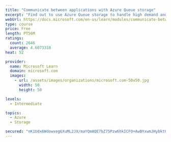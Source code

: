 ```yaml
---
title: "Communicate between applications with Azure Queue storage"
excerpt: "Find out to use Azure Queue storage to handle high demand and improve resilience in your distributed applications."
webUrl: https://docs.microsoft.com/en-us/learn/modules/communicate-between-apps-with-azure-queue-storage/
type: course
price: Free
length: PT56M
ratings:
  count: 2646
  average: 4.6073318
heat: 52

provider:
  name: Microsoft Learn
  domain: microsoft.com
  images:
    - url: /assets/images/organizations/microsoft.com-50x50.jpg
      width: 50
      height: 50

levels:
  - Intermediate

topics:
  - Azure
  - Storage

secured: "nK1Udx6Wdowxeg6XuML2JX/maYQmAQE7bZ75Pzw6hkICFO+AwBYxwmJHybktU5uOPU7i4QjTqEF9SRl8V6HlidwMMQqXYSdB81s53CxuFBZ3eKJaDolk+ixuxUNbGLxsiAT1qfdVj+lBcPwwUMgRSUYP5Qj7jijzJhoJwOWUWJ204BOgf31Fhfkc3RRqg3QvObDIxKTAUFoJbuwHzyDh+RxM7hDvFBt2zLbMLizAB7iK1+/fB/beCUbsopodY+NGiTIlmIEDxSNM/kZYEU6WGFiSY9NqYra8FJ77AR4n4XTISUvo2oXC45uXsVM5QtSxkJiJZizEwfMekJ4NTyCTB4Aeo+ogwksqqJMNwSnUB2y5v5b8fWVxSJQSz52kRtf4gyrQWe7vnNSOSluQXyXYW87CfhcJtI2mK2gnxPJ6BzE=;SbJr0wj76i4PNoNMLtWe8w=="
---
```


